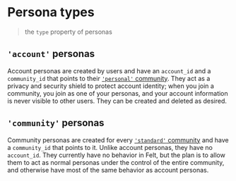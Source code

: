 # Persona types

> the `type` property of personas

## `'account'` personas

Account personas are created by users and have an `account_id`
and a `community_id` that points to their [`'personal'` community](./community-types.md).
They act as a privacy and security shield to protect account identity;
when you join a community, you join as one of your personas,
and your account information is never visible to other users.
They can be created and deleted as desired.

## `'community'` personas

Community personas are created for every [`'standard'` community](./community-types.md)
and have a `community_id` that points to it.
Unlike account personas, they have no `account_id`.
They currently have no behavior in Felt,
but the plan is to allow them to act as normal personas
under the control of the entire community,
and otherwise have most of the same behavior as account personas.

